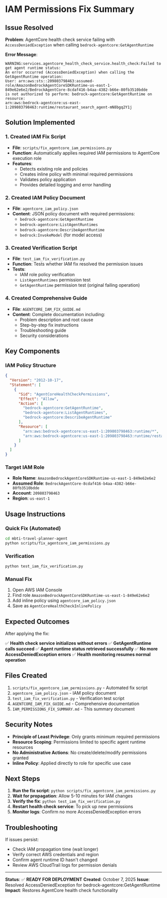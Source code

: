 # IAM Permissions Fix Summary

## Issue Resolved

**Problem**: AgentCore health check service failing with `AccessDeniedException` when calling `bedrock-agentcore:GetAgentRuntime`

**Error Message**:
```
WARNING:services.agentcore_health_check_service.health_check:Failed to get agent runtime status: 
An error occurred (AccessDeniedException) when calling the GetAgentRuntime operation: 
User: arn:aws:sts::209803798463:assumed-role/AmazonBedrockAgentCoreSDKRuntime-us-east-1-849e62e6e2/BedrockAgentCore-8cdaf416-b4aa-4382-b66e-80fb3510bdde 
is not authorized to perform: bedrock-agentcore:GetAgentRuntime on resource: 
arn:aws:bedrock-agentcore:us-east-1:209803798463:runtime/restaurant_search_agent-mN8bgq2Y1j
```

## Solution Implemented

### 1. Created IAM Fix Script
- **File**: `scripts/fix_agentcore_iam_permissions.py`
- **Function**: Automatically applies required IAM permissions to AgentCore execution role
- **Features**:
  - Detects existing role and policies
  - Creates inline policy with minimal required permissions
  - Validates policy application
  - Provides detailed logging and error handling

### 2. Created IAM Policy Document
- **File**: `agentcore_iam_policy.json`
- **Content**: JSON policy document with required permissions:
  - `bedrock-agentcore:GetAgentRuntime`
  - `bedrock-agentcore:ListAgentRuntimes`
  - `bedrock-agentcore:DescribeAgentRuntime`
  - `bedrock:InvokeModel` (for model access)

### 3. Created Verification Script
- **File**: `test_iam_fix_verification.py`
- **Function**: Tests whether IAM fix resolved the permission issues
- **Tests**:
  - IAM role policy verification
  - `ListAgentRuntimes` permission test
  - `GetAgentRuntime` permission test (original failing operation)

### 4. Created Comprehensive Guide
- **File**: `AGENTCORE_IAM_FIX_GUIDE.md`
- **Content**: Complete documentation including:
  - Problem description and root cause
  - Step-by-step fix instructions
  - Troubleshooting guide
  - Security considerations

## Key Components

### IAM Policy Structure
```json
{
  "Version": "2012-10-17",
  "Statement": [
    {
      "Sid": "AgentCoreHealthCheckPermissions",
      "Effect": "Allow",
      "Action": [
        "bedrock-agentcore:GetAgentRuntime",
        "bedrock-agentcore:ListAgentRuntimes",
        "bedrock-agentcore:DescribeAgentRuntime"
      ],
      "Resource": [
        "arn:aws:bedrock-agentcore:us-east-1:209803798463:runtime/*",
        "arn:aws:bedrock-agentcore:us-east-1:209803798463:runtime/restaurant_search_agent-mN8bgq2Y1j"
      ]
    }
  ]
}
```

### Target IAM Role
- **Role Name**: `AmazonBedrockAgentCoreSDKRuntime-us-east-1-849e62e6e2`
- **Assumed Role**: `BedrockAgentCore-8cdaf416-b4aa-4382-b66e-80fb3510bdde`
- **Account**: `209803798463`
- **Region**: `us-east-1`

## Usage Instructions

### Quick Fix (Automated)
```bash
cd mbti-travel-planner-agent
python scripts/fix_agentcore_iam_permissions.py
```

### Verification
```bash
python test_iam_fix_verification.py
```

### Manual Fix
1. Open AWS IAM Console
2. Find role `AmazonBedrockAgentCoreSDKRuntime-us-east-1-849e62e6e2`
3. Add inline policy using `agentcore_iam_policy.json`
4. Save as `AgentCoreHealthCheckInlinePolicy`

## Expected Outcomes

After applying the fix:

✅ **Health check service initializes without errors**
✅ **GetAgentRuntime calls succeed**
✅ **Agent runtime status retrieved successfully**
✅ **No more AccessDeniedException errors**
✅ **Health monitoring resumes normal operation**

## Files Created

1. `scripts/fix_agentcore_iam_permissions.py` - Automated fix script
2. `agentcore_iam_policy.json` - IAM policy document
3. `test_iam_fix_verification.py` - Verification test script
4. `AGENTCORE_IAM_FIX_GUIDE.md` - Comprehensive documentation
5. `IAM_PERMISSIONS_FIX_SUMMARY.md` - This summary document

## Security Notes

- **Principle of Least Privilege**: Only grants minimum required permissions
- **Resource Scoping**: Permissions limited to specific agent runtime resources
- **No Administrative Actions**: No create/delete/modify permissions granted
- **Inline Policy**: Applied directly to role for specific use case

## Next Steps

1. **Run the fix script**: `python scripts/fix_agentcore_iam_permissions.py`
2. **Wait for propagation**: Allow 5-10 minutes for IAM changes
3. **Verify the fix**: `python test_iam_fix_verification.py`
4. **Restart health check service**: To pick up new permissions
5. **Monitor logs**: Confirm no more AccessDeniedException errors

## Troubleshooting

If issues persist:
- Check IAM propagation time (wait longer)
- Verify correct AWS credentials and region
- Confirm agent runtime ID hasn't changed
- Review AWS CloudTrail logs for permission denials

---

**Status**: ✅ **READY FOR DEPLOYMENT**
**Created**: October 7, 2025
**Issue**: Resolved AccessDeniedException for bedrock-agentcore:GetAgentRuntime
**Impact**: Restores AgentCore health check functionality